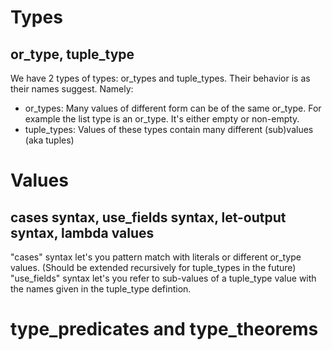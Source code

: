 # Types
## or\_type, tuple\_type
We have 2 types of types: or\_types and tuple\_types. Their behavior is
as their names suggest. Namely: 
- or\_types: Many values of different form can be of the same or\_type. For example
the list type is an or\_type. It's either empty or non-empty.
- tuple\_types: Values of these types contain many different (sub)values
(aka tuples)
# Values
## cases syntax, use\_fields syntax, let-output syntax, lambda values
"cases" syntax let's you pattern match with literals or different or\_type
values.  (Should be extended recursively for tuple\_types in the future)
"use\_fields" syntax let's you refer to sub-values of a tuple\_type value with
the names given in the tuple\_type defintion.
# type\_predicates and type\_theorems
